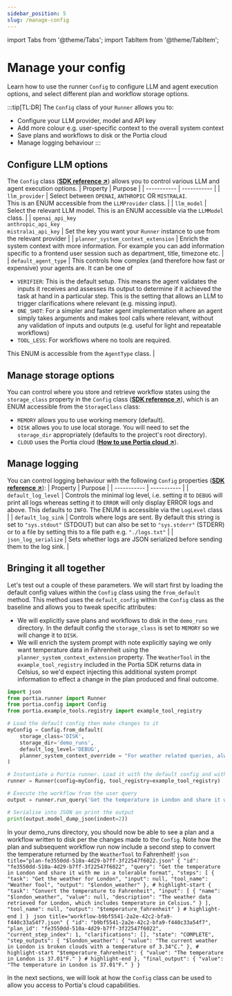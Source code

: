 ```yaml
---
sidebar_position: 5
slug: /manage-config
---
```


import Tabs from '@theme/Tabs';
import TabItem from '@theme/TabItem';

# Manage your config
Learn how to use the runner `Config` to configure LLM and agent execution options, and select different plan and workflow storage options.

:::tip[TL:DR]
The `Config` class of your `Runner` allows you to:
- Configure your LLM provider, model and API key
- Add more colour e.g. user-specific context to the overall system context
- Save plans and workflows to disk or the Portia cloud
- Manage logging behaviour
:::

## Configure LLM options
The `Config` class (<a href="/SDK/portia/config" target="_blank">**SDK reference ↗**</a>) allows you to control various LLM and agent execution options.
| Property | Purpose |
| ----------- | ----------- |
| `llm_provider` | Select between `OPENAI`, `ANTHROPIC` OR `MISTRALAI`. <br/>This is an ENUM accessible from the `LLMProvider` class. |
| `llm_model` | Select the relevant LLM model. This is an ENUM accessible via the `LLMModel` class. |
| `openai_api_key`<br/>`anthropic_api_key`<br/>`mistralai_api_key` | Set the key you want your `Runner` instance to use from the relevant provider |
| `planner_system_context_extension` | Enrich the system context with more information. For example you can add information specific to a frontend user session such as department, title, timezone etc. |
| `default_agent_type` | This controls how complex (and therefore how fast or expensive) your agents are. It can be one of <ul><li>`VERIFIER`: This is the default setup. This means the agent validates the inputs it receives and assesses its output to determine if it achieved the task at hand in a particular step. This is the setting that allows an LLM to trigger clarifications where relevant (e.g. missing input).</li><li>`ONE_SHOT`: For a simpler and faster agent implementation where an agent simply takes arguments and makes tool calls where relevant, without any validation of inputs and outputs (e.g. useful for light and repeatable workflows)</li><li>`TOOL_LESS`: For workflows where no tools are required.</li></ul>This ENUM is accessible from the `AgentType` class. |

## Manage storage options
You can control where you store and retrieve workflow states using the `storage_class` property in the `Config` class (<a href="/SDK/portia/config" target="_blank">**SDK reference ↗**</a>), which is an ENUM accessible from the `StorageClass` class:
- `MEMORY` allows you to use working memory (default).
- `DISK` allows you to use local storage. You will need to set the `storage_dir` appropriately (defaults to the project's root directory).
- `CLOUD` uses the Portia cloud (<a href="/use-portia-cloud" target="_blank">**How to use Portia cloud ↗**</a>).

## Manage logging
You can control logging behaviour with the following `Config` properties (<a href="/SDK/portia/config" target="_blank">**SDK reference ↗**</a>):
| Property | Purpose |
| ----------- | ----------- |
| `default_log_level` | Controls the minimal log level, i.e. setting it to `DEBUG` will print all logs whereas setting it to `ERROR` will only display ERROR logs and above. This defaults to `INFO`. The ENUM is accessible via the `LogLevel` class |
| `default_log_sink` | Controls where logs are sent. By default this string is set to  `"sys.stdout"` (STDOUT) but can also be set to  `"sys.stderr"` (STDERR) or to a file by setting this to a file path e.g. `"./logs.txt"` |
| `json_log_serialize` | Sets whether logs are JSON serialized before sending them to the log sink. |

## Bringing it all together
Let's test out a couple of these parameters. We will start first by loading the default config values within the `Config` class using the `from_default` method. This method uses the `default_config` within the `Config` class as the baseline and allows you to tweak specific attributes:
- We will explicitly save plans and workflows to disk in the `demo_runs` directory. In the default config the `storage_class` is set to `MEMORY` so we will change it to `DISK`.
- We will enrich the system prompt with note explicitly saying we only want temperature data in Fahrenheit using the `planner_system_context_extension` property. The `WeatherTool` in the `example_tool_registry` included in the Portia SDK returns data in Celsius, so we'd expect injecting this additional system prompt information to effect a change in the plan produced and final outcome.

```python title="main.py"
import json
from portia.runner import Runner
from portia.config import Config
from portia.example_tools.registry import example_tool_registry

# Load the default config then make changes to it
myConfig = Config.from_default(
    storage_class='DISK', 
    storage_dir='demo_runs',
    default_log_level='DEBUG',
    planner_system_context_override = "For weather related queries, always convert to Farenheit."
)

# Instantiate a Portia runner. Load it with the default config and with the simple tool above.
runner = Runner(config=myConfig, tool_registry=example_tool_registry)

# Execute the workflow from the user query
output = runner.run_query('Get the temperature in London and share it with me')

# Serialise into JSON an print the output
print(output.model_dump_json(indent=2))
```

In your demo_runs directory, you should now be able to see a plan and a workflow written to disk per the changes made to the `Config`. Note how the plan and subsequent workflow run now include a second step to convert the temperature returned by the `WeatherTool` to Fahrenheit!
<Tabs>
  <TabItem value="plan" label="Generated plan">
    ```json title="plan-fe3550dd-510a-4d29-b7ff-3f22547f6022.json"
    {
        "id": "fe3550dd-510a-4d29-b7ff-3f22547f6022",
        "query": "Get the temperature in London and share it with me in a tolerable format",
        "steps": [
            {
                "task": "Get the weather for London",
                "input": null,
                "tool_name": "Weather Tool",
                "output": "$london_weather"
            },
            # highlight-start
            {
                "task": "Convert the temperature to Fahrenheit",
                "input": [
                    {
                        "name": "$london_weather",
                        "value": null,
                        "description": "The weather data retrieved for London, which includes temperature in Celsius."
                    }
                ],
                "tool_name": null,
                "output": "$temperature_fahrenheit"
            }
            # highlight-end
        ]
    }
    ```
  </TabItem>
    <TabItem value="workflow" label="Workflow in final state" default>
    ```json title="workflow-b9bf5541-2a2e-42c2-bfa9-f440c33a54f7.json"
    {
        "id": "b9bf5541-2a2e-42c2-bfa9-f440c33a54f7",
        "plan_id": "fe3550dd-510a-4d29-b7ff-3f22547f6022",
        "current_step_index": 1,
        "clarifications": [],
        "state": "COMPLETE",
        "step_outputs": {
            "$london_weather": {
                "value": "The current weather in London is broken clouds with a temperature of 3.34°C."
            },
            # highlight-start
            "$temperature_fahrenheit": {
                "value": "The temperature in London is 37.01°F."
            }
            # highlight-end
        },
        "final_output": {
            "value": "The temperature in London is 37.01°F."
        }
    }
    ```
  </TabItem>
</Tabs>

In the next sections, we will look at how the `Config` class can be used to allow you access to Portia's cloud capabilities.